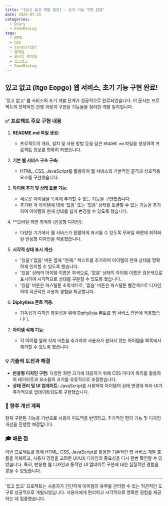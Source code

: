 ```yaml
---
title: "[있고 없고 개발 일지] - 초기 기능 구현 완료"
date: 2025-07-25
categories:
  - Diary
  - GameDevLog
tags:
  - HTML
  - CSS
  - JavaScript
  - 웹개발
  - 모바일 최적화
  - 있고없고
  - GameDevLog
---
```


## 있고 없고 (Itgo Eopgo) 웹 서비스, 초기 기능 구현 완료!

'있고 없고' 웹 서비스의 초기 개발 단계가 성공적으로 완료되었습니다. 이 문서는 프로젝트의 전체적인 진행 과정과 구현된 기능들을 정리한 개발 일지입니다.

### ✅ 프로젝트 주요 구현 내용

1.  **README.md 파일 생성:**
    *   프로젝트의 개요, 설치 및 사용 방법 등을 담은 `README.md` 파일을 생성하여 프로젝트 정보를 명확히 하였습니다.

2.  **기본 웹 서비스 구조 구축:**
    *   HTML, CSS, JavaScript를 활용하여 웹 서비스의 기본적인 골격과 상호작용 요소를 구현했습니다.

3.  **아이템 추가 및 상태 토글 기능:**
    *   새로운 아이템을 목록에 추가할 수 있는 기능을 구현했습니다.
    *   추가된 각 아이템에 대해 '있음' 또는 '없음' 상태를 토글할 수 있는 기능을 추가하여 아이템의 현재 상태를 쉽게 변경할 수 있도록 했습니다.

4.  **모바일 화면 최적화 (반응형 디자인):
    *   다양한 기기에서 웹 서비스가 원활하게 표시될 수 있도록 모바일 화면에 최적화된 반응형 디자인을 적용했습니다.

5.  **시각적 상태 표시 개선:**
    *   '있음'/'없음' 버튼 옆에 "현재:" 텍스트를 추가하여 아이템의 현재 상태를 명확하게 인지할 수 있도록 했습니다.
    *   '있음' 상태의 아이템 이름은 회색으로, '없음' 상태의 아이템 이름은 검은색으로 표시하여 시각적으로 상태를 구분할 수 있도록 했습니다.
    *   '있음' 버튼은 파스텔톤 초록색으로, '없음' 버튼은 파스텔톤 빨간색으로 디자인하여 직관적인 사용자 경험을 제공합니다.

6.  **Diphylleia 폰트 적용:**
    *   가독성과 디자인 통일성을 위해 Diphylleia 폰트를 웹 서비스 전반에 적용했습니다.

7.  **아이템 삭제 기능:**
    *   각 아이템 옆에 삭제 버튼을 추가하여 사용자가 원하지 않는 아이템을 목록에서 제거할 수 있도록 했습니다.

### 💡 기술적 도전과 해결

*   **반응형 디자인 구현:** 다양한 화면 크기에 대응하기 위해 CSS 미디어 쿼리를 활용하여 레이아웃과 요소들의 크기를 유동적으로 조절했습니다.
*   **상태 관리 및 UI 업데이트:** JavaScript를 사용하여 아이템의 상태 변경에 따라 UI가 즉각적으로 업데이트되도록 구현했습니다.

### 🚀 향후 개선 계획

현재 구현된 기능을 기반으로 사용자 피드백을 반영하고, 추가적인 편의 기능 및 디자인 개선을 진행할 예정입니다.

### 🎓 배운 점

이번 프로젝트를 통해 HTML, CSS, JavaScript를 활용한 기본적인 웹 서비스 개발 흐름을 이해하고, 사용자 경험을 고려한 UI/UX 디자인의 중요성을 다시 한번 확인할 수 있었습니다. 특히, 반응형 웹 디자인과 동적인 UI 업데이트 구현에 대한 실질적인 경험을 쌓을 수 있었습니다.

---

'있고 없고' 프로젝트는 사용자가 간단하게 아이템의 유무를 관리할 수 있는 직관적인 도구로 성공적으로 개발되었습니다. 사용자에게 편리하고 시각적으로 명확한 경험을 제공하는 데 집중했습니다.
